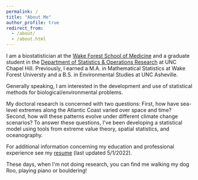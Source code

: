 ```yaml
---
permalink: /
title: "About Me"
author_profile: true
redirect_from: 
  - /about/
  - /about.html
---
```

I am a biostatistician at the [Wake Forest School of Medicine](https://school.wakehealth.edu/departments/biostatistics-and-data-science) and a graduate student in the [Department of Statistics & Operations Research](https://stor.unc.edu/) at UNC Chapel Hill. Previously, I earned a M.A. in Mathematical Statistics at Wake Forest Universty and a B.S. in Environmental Studies at UNC Asheville.

Generally speaking, I am interested in the development and use of statistical methods for biological/environmental problems.

My doctoral research is concerned with two questions: First, how have sea-level extremes along the Atlantic Coast varied over space and time? Second, how will these patterns evolve under different climate change scenarios? To answer these questions, I've been developing a statistical model using tools from extreme value theory, spatial statistics, and oceanography. 

For additional information concerning my education and professional experience see my [resume](/resume.pdf) (last updated 5/1/2022).

These days, when I'm not doing research, you can find me walking my dog Roo, playing piano or bouldering!

